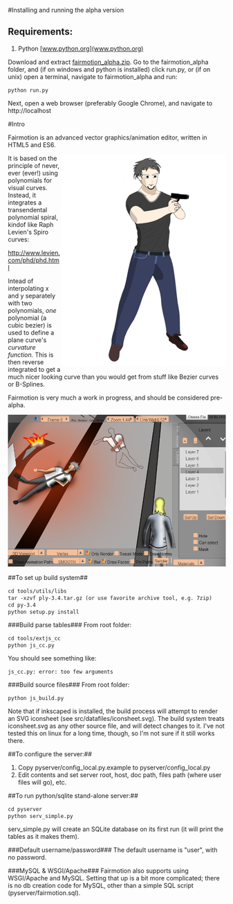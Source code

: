 #Installing and running the alpha version
## Requirements:
  1. Python [www.python.org](www.python.org)

Download and extract [fairmotion_alpha.zip](https://github.com/joeedh/fairmotion/raw/master/fairmotion_alpha.zip).  Go to the fairmotion_alpha folder,
and (if on windows and python is installed) click run.py, or (if on unix) open a terminal, navigate to fairmotion_alpha and run:

    python run.py
    
Next, open a web browser (preferably Google Chrome), and navigate to http://localhost

#Intro

Fairmotion is an advanced vector graphics/animation editor, written in HTML5 and ES6.

<div style="float: right">
<img align="right" src="https://github.com/joeedh/fairmotion/blob/master/examples/example2.png"></img>
</div>

It is based on the principle of never, ever (ever!) using polynomials for
visual curves. Instead, it integrates a transendental polynomial
spiral, kindof like Raph Levien's Spiro curves:

http://www.levien.com/phd/phd.html

Intead of interpolating x and y separately with two polynomials, 
*one* polynomial (a cubic bezier) is used to define a plane
curve's *curvature function.*  This is then reverse integrated
to get a much nicer looking curve than you would get from stuff like
Bezier curves or B-Splines.

Fairmotion is very much a work in progress, and should be considered pre-alpha.

![Another Example](https://github.com/joeedh/fairmotion/blob/master/examples/example1.png)

##To set up build system##

    cd tools/utils/libs
    tar -xzvf ply-3.4.tar.gz (or use favorite archive tool, e.g. 7zip)
    cd py-3.4
    python setup.py install

###Build parse tables###
From root folder:

    cd tools/extjs_cc
    python js_cc.py

You should see something like:

    js_cc.py: error: too few arguments

###Build source files###
From root folder:

    python js_build.py
  
Note that if inkscaped is installed, the build process
will attempt to render an SVG iconsheet (see src/datafiles/iconsheet.svg).
The build system treats iconsheet.svg as any other source file, and will
detect changes to it.  I've not tested this on linux for a long time,
though, so I'm not sure if it still works there.

##To configure the server:##
  1. Copy pyserver/config_local.py.example to pyserver/config_local.py
  2. Edit contents and set server root, host, doc path, files path (where user files will go), etc.
  
##To run python/sqlite stand-alone server:##

    cd pyserver
    python serv_simple.py

serv_simple.py will create an SQLite database on its first run (it will print the tables
as it makes them).

###Default username/password###
The default username is "user", with no password.

###MySQL & WSGI/Apache###
Fairmotion also supports using WSGI/Apache and MySQL.  Setting that up is a bit more complicated;
there is no db creation code for MySQL, other than a simple SQL script (pyserver/fairmotion.sql).
